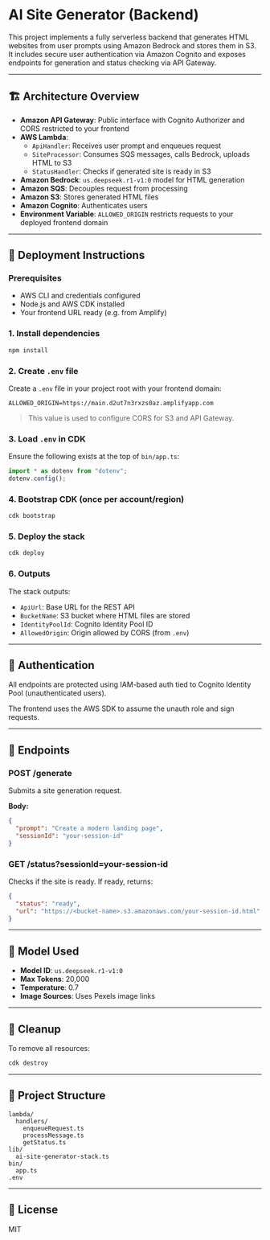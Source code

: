 # AI Site Generator (Backend)

This project implements a fully serverless backend that generates HTML websites from user prompts using Amazon Bedrock and stores them in S3. It includes secure user authentication via Amazon Cognito and exposes endpoints for generation and status checking via API Gateway.

---

## 🏗️ Architecture Overview

- **Amazon API Gateway**: Public interface with Cognito Authorizer and CORS restricted to your frontend
- **AWS Lambda**:
  - `ApiHandler`: Receives user prompt and enqueues request
  - `SiteProcessor`: Consumes SQS messages, calls Bedrock, uploads HTML to S3
  - `StatusHandler`: Checks if generated site is ready in S3
- **Amazon Bedrock**: `us.deepseek.r1-v1:0` model for HTML generation
- **Amazon SQS**: Decouples request from processing
- **Amazon S3**: Stores generated HTML files
- **Amazon Cognito**: Authenticates users
- **Environment Variable**: `ALLOWED_ORIGIN` restricts requests to your deployed frontend domain

---

## 🚀 Deployment Instructions

### Prerequisites

- AWS CLI and credentials configured
- Node.js and AWS CDK installed
- Your frontend URL ready (e.g. from Amplify)

### 1. Install dependencies

```bash
npm install
```

### 2. Create `.env` file

Create a `.env` file in your project root with your frontend domain:

```env
ALLOWED_ORIGIN=https://main.d2ut7n3rxzs0az.amplifyapp.com
```

> This value is used to configure CORS for S3 and API Gateway.

### 3. Load `.env` in CDK

Ensure the following exists at the top of `bin/app.ts`:

```ts
import * as dotenv from "dotenv";
dotenv.config();
```

### 4. Bootstrap CDK (once per account/region)

```bash
cdk bootstrap
```

### 5. Deploy the stack

```bash
cdk deploy
```

### 6. Outputs

The stack outputs:

- `ApiUrl`: Base URL for the REST API
- `BucketName`: S3 bucket where HTML files are stored
- `IdentityPoolId`: Cognito Identity Pool ID
- `AllowedOrigin`: Origin allowed by CORS (from `.env`)

---

## 🔐 Authentication

All endpoints are protected using IAM-based auth tied to Cognito Identity Pool (unauthenticated users).

The frontend uses the AWS SDK to assume the unauth role and sign requests.

---

## 🧪 Endpoints

### POST /generate

Submits a site generation request.

**Body:**

```json
{
  "prompt": "Create a modern landing page",
  "sessionId": "your-session-id"
}
```

### GET /status?sessionId=your-session-id

Checks if the site is ready. If ready, returns:

```json
{
  "status": "ready",
  "url": "https://<bucket-name>.s3.amazonaws.com/your-session-id.html"
}
```

---

## 🧠 Model Used

- **Model ID**: `us.deepseek.r1-v1:0`
- **Max Tokens**: 20,000
- **Temperature**: 0.7
- **Image Sources**: Uses Pexels image links

---

## 🧼 Cleanup

To remove all resources:

```bash
cdk destroy
```

---

## 📂 Project Structure

```
lambda/
  handlers/
    enqueueRequest.ts
    processMessage.ts
    getStatus.ts
lib/
  ai-site-generator-stack.ts
bin/
  app.ts
.env
```

---

## 📜 License

MIT
